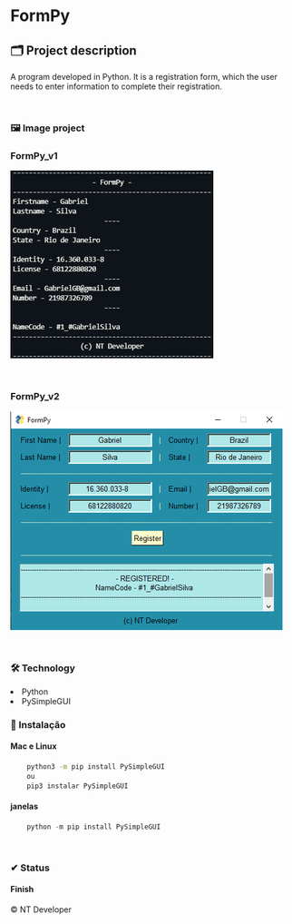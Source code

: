 # FormPy

## 🗂 Project description

<p>
    A program developed in Python. It is a registration form, which the user needs to enter information to complete their registration.
</p>

<br>

### 🖼 Image project

### FormPy_v1
![FormPy_v1](/Img/FormPy_v1.png)

<br>

### FormPy_v2
![FormPy_v2](/Img/FormPy_v2.png)

<br>

### 🛠 Technology

<li> Python
<li> PySimpleGUI

<br>

### 💾 Instalação
#### Mac e Linux
    
~~~~ Bash
    python3 -m pip install PySimpleGUI
    ou
    pip3 instalar PySimpleGUI
~~~~

#### janelas

~~~~ PowerShell
    python -m pip install PySimpleGUI
~~~~

<br>

### ✔ Status

<h4>Finish</h4>

<footer>&copy; NT Developer</footer>
